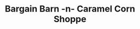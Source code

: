 ---
title: "Bargain Barn -n- Caramel Corn Shoppe"
url: /mackinaw-city/bargain-barn-n-caramel-corn-shoppe/
shop: Kramladen
---